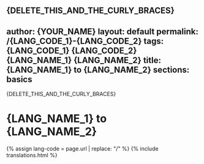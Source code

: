 {DELETE_THIS_AND_THE_CURLY_BRACES}
---
author: {YOUR_NAME}
layout: default
permalink: /{LANG_CODE_1}-{LANG_CODE_2}
tags: {LANG_CODE_1} {LANG_CODE_2} {LANG_NAME_1} {LANG_NAME_2}
title: {LANG_NAME_1} to {LANG_NAME_2}
sections: basics
---
{DELETE_THIS_AND_THE_CURLY_BRACES}

# {LANG_NAME_1} to {LANG_NAME_2}

{% assign lang-code = page.url | replace: "/" %}
{% include translations.html %}
